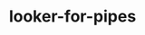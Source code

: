 ---
layout: default
title: looker-for-pipes
name: looker-for-pipes
fullname: ibm-cds-labs/looker-for-pipes
description: LookML files for use with the Simple Data Pipe tutorial
watchers: 1
stars: 1
forks: 7
languages: 
  - LookML

tech: 
  - Bluemix
  - Looker
  - Salesforce
  - dashDB

level: Beginner
giturl: https://github.com/ibm-cds-labs/looker-for-pipes
---